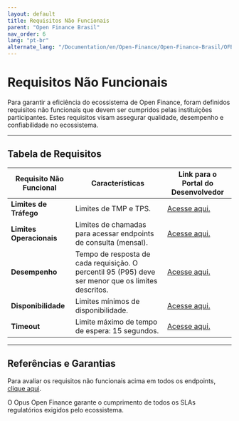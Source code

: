 ```yaml
---
layout: default
title: Requisitos Não Funcionais
parent: "Open Finance Brasil"
nav_order: 6
lang: "pt-br"
alternate_lang: "/Documentation/en/Open-Finance/Open-Finance-Brasil/OFB-RequisitosNF/"
---
```


# Requisitos Não Funcionais

Para garantir a eficiência do ecossistema de Open Finance, foram definidos requisitos não funcionais que devem ser cumpridos pelas instituições participantes. Estes requisitos visam assegurar qualidade, desempenho e confiabilidade no ecossistema.

---

## Tabela de Requisitos

| **Requisito Não Funcional**          | **Características**                                                                                      | **Link para o Portal do Desenvolvedor**                                                                                   |
|-------------------------------------------|----------------------------------------------------------------------------------------------------------|------------------------------------------------------------------------------------------------------------------------|
| **Limites de Tráfego**      | Limites de TMP e TPS.                                                                                   | [Acesse aqui.](https://openfinancebrasil.atlassian.net/wiki/spaces/OF/pages/17989722/Limites+de+tr+fego)                |
| **Limites Operacionais**    | Limites de chamadas para acessar endpoints de consulta (mensal).                                        | [Acesse aqui.](https://openfinancebrasil.atlassian.net/wiki/spaces/OF/pages/17924220/Limites+operacionais)             |
| **Desempenho**              | Tempo de resposta de cada requisição. O percentil 95 (P95) deve ser menor que os limites descritos.     | [Acesse aqui.](https://openfinancebrasil.atlassian.net/wiki/spaces/OF/pages/17891396/Desempenho)                       |
| **Disponibilidade**         | Limites mínimos de disponibilidade.                                                                    | [Acesse aqui.](https://openfinancebrasil.atlassian.net/wiki/spaces/OF/pages/17891406/Disponibilidade)                  |
| **Timeout**                 | Limite máximo de tempo de espera: 15 segundos.                                                         | [Acesse aqui.](https://openfinancebrasil.atlassian.net/wiki/spaces/OF/pages/17891413/Timeout)                          |

---

## Referências e Garantias

Para avaliar os requisitos não funcionais acima em todos os endpoints, [clique aqui](https://openfinancebrasil.atlassian.net/wiki/spaces/OF/pages/17989722/Limites+de+tr+fego).

O Opus Open Finance garante o cumprimento de todos os SLAs regulatórios exigidos pelo ecossistema.
